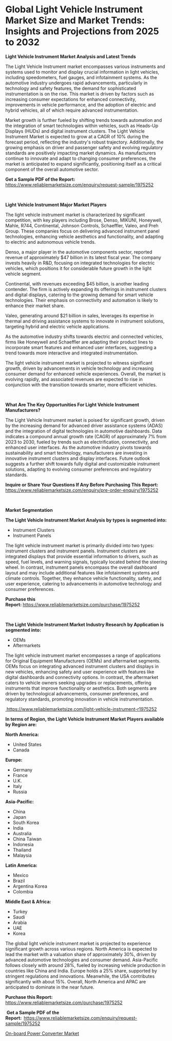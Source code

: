<p><h1>Global Light Vehicle Instrument Market Size and Market Trends: Insights and Projections from 2025 to 2032</h1></p><p><strong>Light Vehicle Instrument Market Analysis and Latest Trends</strong></p>
<p><p>The Light Vehicle Instrument market encompasses various instruments and systems used to monitor and display crucial information in light vehicles, including speedometers, fuel gauges, and infotainment systems. As the automotive industry undergoes rapid advancements, particularly in technology and safety features, the demand for sophisticated instrumentation is on the rise. This market is driven by factors such as increasing consumer expectations for enhanced connectivity, improvements in vehicle performance, and the adoption of electric and hybrid vehicles, all of which require advanced instrumentation.</p><p>Market growth is further fueled by shifting trends towards automation and the integration of smart technologies within vehicles, such as Heads-Up Displays (HUDs) and digital instrument clusters. The Light Vehicle Instrument Market is expected to grow at a CAGR of 10% during the forecast period, reflecting the industry's robust trajectory. Additionally, the growing emphasis on driver and passenger safety and evolving regulatory standards are positively impacting market dynamics. As manufacturers continue to innovate and adapt to changing consumer preferences, the market is anticipated to expand significantly, positioning itself as a critical component of the overall automotive sector.</p></p>
<p><strong>Get a Sample PDF of the Report:&nbsp;</strong> <a href="https://www.reliablemarketsize.com/enquiry/request-sample/1975252?utm_campaign=2462&utm_medium=2&utm_source=Github&utm_content=ia&utm_term=31032025&utm_id=light-vehicle-instrument">https://www.reliablemarketsize.com/enquiry/request-sample/1975252</a></p>
<p>&nbsp;</p>
<p><strong>Light Vehicle Instrument Major Market Players</strong></p>
<p><p>The light vehicle instrument market is characterized by significant competition, with key players including Brose, Denso, MIKUNI, Honeywell, Mahle, R744, Continental, Johnson Controls, Schaeffler, Valeo, and Preh Group. These companies focus on delivering advanced instrument panel technologies, enhancing vehicle aesthetics and functionality, and adapting to electric and autonomous vehicle trends.</p><p>Denso, a major player in the automotive components sector, reported revenue of approximately $47 billion in its latest fiscal year. The company invests heavily in R&D, focusing on integrated technologies for electric vehicles, which positions it for considerable future growth in the light vehicle segment.</p><p>Continental, with revenues exceeding $45 billion, is another leading contender. The firm is actively expanding its offerings in instrument clusters and digital displays, catering to the growing demand for smart vehicle technologies. Their emphasis on connectivity and automation is likely to enhance their market share.</p><p>Valeo, generating around $21 billion in sales, leverages its expertise in thermal and driving assistance systems to innovate in instrument solutions, targeting hybrid and electric vehicle applications. </p><p>As the automotive industry shifts towards electric and connected vehicles, firms like Honeywell and Schaeffler are adapting their product lines to incorporate smart features and enhanced user interfaces, suggesting a trend towards more interactive and integrated instrumentation.</p><p>The light vehicle instrument market is projected to witness significant growth, driven by advancements in vehicle technology and increasing consumer demand for enhanced vehicle experiences. Overall, the market is evolving rapidly, and associated revenues are expected to rise in conjunction with the transition towards smarter, more efficient vehicles.</p></p>
<p>&nbsp;</p>
<p><strong>What Are The Key Opportunities For Light Vehicle Instrument Manufacturers?</strong></p>
<p><p>The Light Vehicle Instrument market is poised for significant growth, driven by the increasing demand for advanced driver assistance systems (ADAS) and the integration of digital technologies in automotive dashboards. Data indicates a compound annual growth rate (CAGR) of approximately 7% from 2023 to 2030, fueled by trends such as electrification, connectivity, and enhanced user interfaces. As the automotive industry pivots towards sustainability and smart technology, manufacturers are investing in innovative instrument clusters and display interfaces. Future outlook suggests a further shift towards fully digital and customizable instrument solutions, adapting to evolving consumer preferences and regulatory standards.</p></p>
<p><strong>Inquire or Share Your Questions If Any Before Purchasing This Report:</strong> <a href="https://www.reliablemarketsize.com/enquiry/pre-order-enquiry/1975252?utm_campaign=2462&utm_medium=2&utm_source=Github&utm_content=ia&utm_term=31032025&utm_id=light-vehicle-instrument">https://www.reliablemarketsize.com/enquiry/pre-order-enquiry/1975252</a></p>
<p>&nbsp;</p>
<p><strong>Market Segmentation</strong></p>
<p><strong>The Light Vehicle Instrument Market Analysis by types is segmented into:</strong></p>
<p><ul><li>Instrument Clusters</li><li>Instrument Panels</li></ul></p>
<p><p>The light vehicle instrument market is primarily divided into two types: instrument clusters and instrument panels. Instrument clusters are integrated displays that provide essential information to drivers, such as speed, fuel levels, and warning signals, typically located behind the steering wheel. In contrast, instrument panels encompass the overall dashboard layout and may include additional features like infotainment systems and climate controls. Together, they enhance vehicle functionality, safety, and user experience, catering to advancements in automotive technology and consumer preferences.</p></p>
<p><strong>Purchase this Report:&nbsp;</strong><a href="https://www.reliablemarketsize.com/purchase/1975252?utm_campaign=2462&utm_medium=2&utm_source=Github&utm_content=ia&utm_term=31032025&utm_id=light-vehicle-instrument">https://www.reliablemarketsize.com/purchase/1975252</a></p>
<p>&nbsp;</p>
<p><strong>The Light Vehicle Instrument Market Industry Research by Application is segmented into:</strong></p>
<p><ul><li>OEMs</li><li>Aftermarkets</li></ul></p>
<p><p>The light vehicle instrument market encompasses a range of applications for Original Equipment Manufacturers (OEMs) and aftermarket segments. OEMs focus on integrating advanced instrument clusters and displays in new vehicles, enhancing safety and user experience with features like digital dashboards and connectivity options. In contrast, the aftermarket caters to vehicle owners seeking upgrades or replacements, offering instruments that improve functionality or aesthetics. Both segments are driven by technological advancements, consumer preferences, and regulatory standards, promoting innovation in vehicle instrumentation.</p></p>
<p><a href="https://www.reliablemarketsize.com/light-vehicle-instrument-r1975252?utm_campaign=2462&utm_medium=2&utm_source=Github&utm_content=ia&utm_term=31032025&utm_id=light-vehicle-instrument">&nbsp;https://www.reliablemarketsize.com/light-vehicle-instrument-r1975252</a></p>
<p><strong>In terms of Region, the Light Vehicle Instrument Market Players available by Region are:</strong></p>
<p>
    <p> <strong> North America: </strong>
        <ul>
            <li>United States</li>
            <li>Canada</li>
        </ul>
        </p> 
    <p> <strong> Europe: </strong>
        <ul>
            <li>Germany</li>
            <li>France</li>
            <li>U.K.</li>
            <li>Italy</li>
            <li>Russia</li>
        </ul>
        </p> 
    <p> <strong> Asia-Pacific: </strong>
        <ul>
            <li>China</li>
            <li>Japan</li>
            <li>South Korea</li>
            <li>India</li>
            <li>Australia</li>
            <li>China Taiwan</li>
            <li>Indonesia</li>
            <li>Thailand</li>
            <li>Malaysia</li>
        </ul>
        </p> 
    <p> <strong> Latin America: </strong>
        <ul>
            <li>Mexico</li>
            <li>Brazil</li>
            <li>Argentina Korea</li>
            <li>Colombia</li>
        </ul>
        </p> 
    <p> <strong> Middle East & Africa: </strong>
        <ul>
            <li>Turkey</li>
            <li>Saudi</li>
            <li>Arabia</li>
            <li>UAE</li>
            <li>Korea</li>
        </ul>
    </p>
    </p>
<p><p>The global light vehicle instrument market is projected to experience significant growth across various regions. North America is expected to lead the market with a valuation share of approximately 30%, driven by advanced automotive technologies and consumer demand. Asia-Pacific follows closely with around 28%, fueled by increasing vehicle production in countries like China and India. Europe holds a 25% share, supported by stringent regulations and innovations. Meanwhile, the USA contributes significantly with about 15%. Overall, North America and APAC are anticipated to dominate in the near future.</p></p>
<p><strong>Purchase this Report: </strong><a href="https://www.reliablemarketsize.com/purchase/1975252?utm_campaign=2462&utm_medium=2&utm_source=Github&utm_content=ia&utm_term=31032025&utm_id=light-vehicle-instrument">https://www.reliablemarketsize.com/purchase/1975252</a></p>
<p>&nbsp;<strong>Get a Sample PDF of the Report:&nbsp;&nbsp;</strong><a href="https://www.reliablemarketsize.com/enquiry/request-sample/1975252?utm_campaign=2462&utm_medium=2&utm_source=Github&utm_content=ia&utm_term=31032025&utm_id=light-vehicle-instrument">https://www.reliablemarketsize.com/enquiry/request-sample/1975252</a></p>
<p><strong></strong></p>
<p><p><a href="https://github.com/kathiestrine5ty/Market-Research-Report-List-2/blob/main/on-board-power-converter-market.md?utm_campaign=2462&utm_medium=2&utm_source=Github&utm_content=ia&utm_term=31032025&utm_id=light-vehicle-instrument">On-board Power Converter Market</a></p></p>